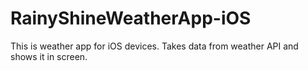 # RainyShineWeatherApp-iOS
This is weather app for iOS devices. Takes data from weather API and shows it in screen.
